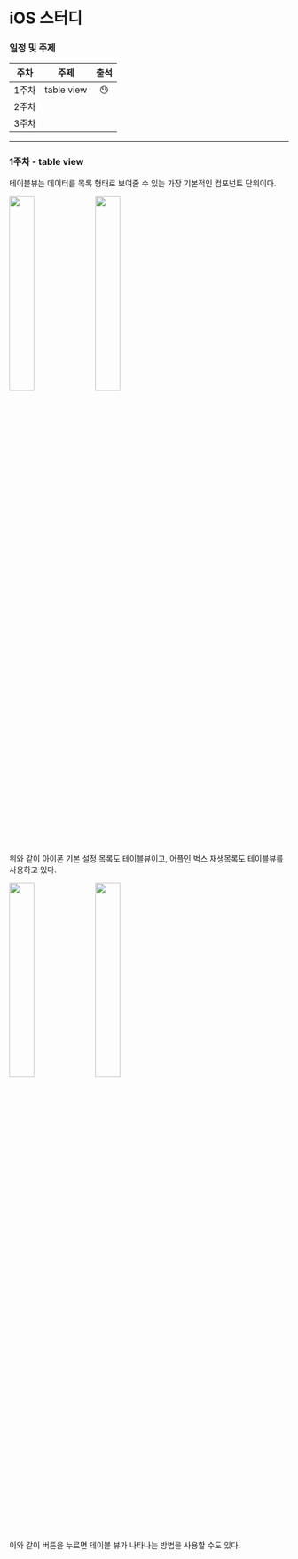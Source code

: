 # iOS 스터디

### 일정 및 주제

| 주차  |    주제    | 출석 |
| :---: | :--------: | :--: |
| 1주차 | table view |  😓   |
| 2주차 |            |      |
| 3주차 |            |      |

------

### 1주차 - table view

테이블뷰는 데이터를 목록 형태로 보여줄 수 있는 가장 기본적인 컴포넌트 단위이다. <br>

<img src="./img/TV_ex1" width="30%" height="30%"></img>
<img src="./img/TV_ex2" width="30%" height="30%"></img>

위와 같이 아이폰 기본 설정 목록도 테이블뷰이고, 어플인 벅스 재생목록도 테이블뷰를 사용하고 있다.

<img src="./img/TV_route1" width="30%" height="30%"></img>
<img src="./img/TV_route2" width="30%" height="30%"></img>

이와 같이 버튼을 누르면 테이블 뷰가 나타나는 방법을 사용할 수도 있다. 

<br><br>

